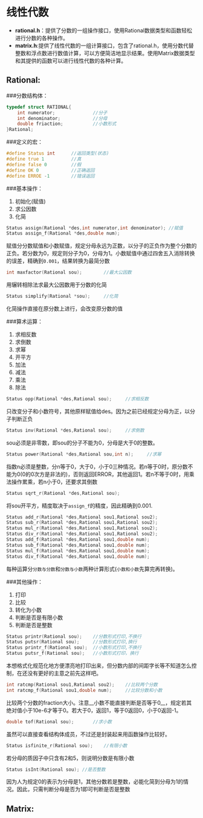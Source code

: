 线性代数
========

* __rational.h__：提供了分数的一组操作接口，使用Rational数据类型和函数轻松进行分数的各种操作。
* __matrix.h__:提供了线性代数的一组计算接口，包含了rational.h，使用分数代替整数和浮点数进行数值计算，可以方便简洁地显示结果。使用Matrix数据类型和其提供的函数可以进行线性代数的各种计算。

Rational:
--------

###分数结构体：
```c
typedef struct RATIONAL{
	int numerator;				//分子
	int denominator;			//分母
	double friaction;			//小数形式
}Rational;
```

###定义的宏：
```c
#define Status int      //返回类型(状态)
#define true 1          //真
#define false 0         //假
#define OK 0            //正确返回
#define ERROE -1        //错误返回
```

###基本操作：
1. 初始化(赋值)
2. 求公因数
3. 化简

```c
Status assign(Rational *des,int numerator,int denominator);	//赋值
Status assign_f(Rational *des,double num);
```
赋值分分数赋值和小数赋值，规定分母永远为正数，以分子的正负作为整个分数的正负。若分数为0，规定则分子为0，分母为1。小数赋值中通过四舍五入消除转换的误差，精确到`0.001`，结果转换为最简分数

```c
int maxfactor(Rational sou);		//最大公因数
```
用辗转相除法求最大公因数用于分数的化简

```c
Status simplify(Rational *sou);		//化简
```
化简操作直接在原分数上进行，会改变原分数的值


###算术运算：
1. 求相反数
1. 求倒数
1. 求幂
2. 开平方
1. 加法
2. 减法
3. 乘法
4. 除法

```c
Status opp(Rational *des,Rational sou);		//求相反数
```
只改变分子和小数符号，其他原样赋值给des。因为之前已经规定分母为正，以分子判断正负

```c
Status inv(Rational *des,Rational sou);		//求倒数
```
sou必须是非零数，即sou的分子不能为0，分母是大于0的整数。

```c
Status power(Rational *des,Rational sou,int n);		//求幂
```
指数n必须是整数，分n等于0，大于0，小于0三种情况。若n等于0时，原分数不能为0(0的0次方是非法的)，否则返回ERROR，其他返回1。若n不等于0时，用乘法操作累乘，若n小于0，还要求其倒数

```c
Status sqrt_r(Rational *des,Rational sou);
```
将sou开平方，精度取决于`assign_f`的精度，因此精确到0.001.

```c
Status add_r(Rational *des,Rational sou1,Rational sou2);
Status sub_r(Rational *des,Rational sou1,Rational sou2);
Status mul_r(Rational *des,Rational sou1,Rational sou2);
Status div_r(Rational *des,Rational sou1,Rational sou2);
Status add_f(Rational *des,Rational sou1,double num);
Status sub_f(Rational *des,Rational sou1,double num);
Status mul_f(Rational *des,Rational sou1,double num);
Status div_f(Rational *des,Rational sou1,double num);
```
每种运算分``分数与分数``和``分数与小数``两种计算形式(``小数和小数``先算完再转换)。

###其他操作：
1. 打印
2. 比较
3. 转化为小数
3. 判断是否是有限小数
4. 判断是否是整数

```c
Status printr(Rational sou);	//分数形式打印,不换行
Status putsr(Rational sou);		//分数形式打印,换行
Status printr_f(Rational sou);	//小数形式打印,不换行
Status putsr_f(Rational sou);	//小数形式打印，换行
```
本想格式化规范化地方便漂亮地打印出来，但分数内部的间距字长等不知道怎么控制，在还没有更好的主意之前先这样吧。

```c
int ratcmp(Rational sou1,Rational sou2);	//比较两个分数
int ratcmp_f(Rational sou1,double num);		//比较分数和小数
```
比较两个分数的fraction大小。注意__小数不能直接判断是否等于0__，规定若其绝对值小于10e-6才等于0。若大于0，返回1，等于0返回0，小于0返回-1。

```c
double tof(Rational sou);		//求小数
```
虽然可以直接查看结构体成员，不过还是封装起来用函数操作比较好。

```c
Status isfinite_r(Rational sou);	//有限小数
```
若分母的质因子中只含有2和5，则说明分数是有限小数

```c
Status isInt(Rational sou);	//是否整数
```
因为人为规定0的表示为分母是1，其他分数若是整数，必能化简到分母为1的情况。因此，只需判断分母是否为1即可判断是否是整数

Matrix:
--------
